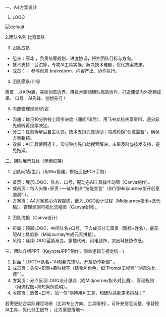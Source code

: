 一、A4方案设计

1. LOGO

![default](https://github.com/user-attachments/assets/f6cc8706-8d50-4205-82be-8e4f58a2b253)


2.团队名称
比奇堡队

3. 团队成员

- 组长：唐冰 ，负责统筹规划、进度协调，把控团队目标与方向。
- 技术支持：吕洪婷，专攻AI工具实操，解决技术难题，优化方案效果。
- 成员： ，参与创意 brainstorm、内容产出、协作执行。

4. 团队愿景/口号

愿景：以AI为翼，突破创意边界，用技术驱动团队高效协作，打造课堂内外亮眼成果。
口号：AI先锋，创想先行！

5. 内部管理规则/约定

- 沟通：每日10分钟线上同步进度（课间/课后），用飞书文档共享资料，遇分歧先倾听再投票决定。
- 分工：任务拆解后自主认领，技术支持兜底协助；每周轮换“创意监督”，确保方案新颖。
- 效率：AI工具使用遇卡，10分钟内先自助搜索解决，未果及时@技术支持，避免拖延。

二、团队展示载体（示例框架）

1. 团队网站/主页（用Wix搭建，模板适配PC+手机）

- 首页：展示LOGO、队名、口号，配动态AI工具操作动图（Canva制作）。
- 成员页：每人头像+职责+一句AI相关“技能宣言”（如“用Midjourney凿开创意脑洞” ）。
- 方案页：A4方案核心内容提炼，嵌入LOGO设计过程（Midjourney指令+迭代稿）、管理规则可视化流程图（Canva绘制）。

2. 团队海报（Canva设计）

- 布局：顶部LOGO，中间队名+口号，下方成员分工简表（图标+姓名），底部配AI工具剪影（Midjourney生成元素拼接）。
- 风格：延续LOGO蓝紫渐变，穿插代码、闪电装饰，突出科技协作感。

三、团队介绍PPT（Keynote/PPT制作，侧重逻辑与视觉统一）

1. 封面：LOGO+队名+“AI创新先锋队，开启协作新篇” 。
2. 成员页：头像+职责+趣味标签（结合AI角色，如“Prompt工程师”“创意催化师” ）。
3. 方案页：分点呈现LOGO设计思路（附Midjourney指令对比图）、管理规则（用流程图+简短案例说明）。
4. 收尾页：愿景+口号，加一句“期待用AI工具，和团队共赴更多挑战！”

若需更贴合实际课程场景（比如专业方向、工具限制），可补充信息调整，像替换AI工具、优化分工细节 ，让方案更落地～
